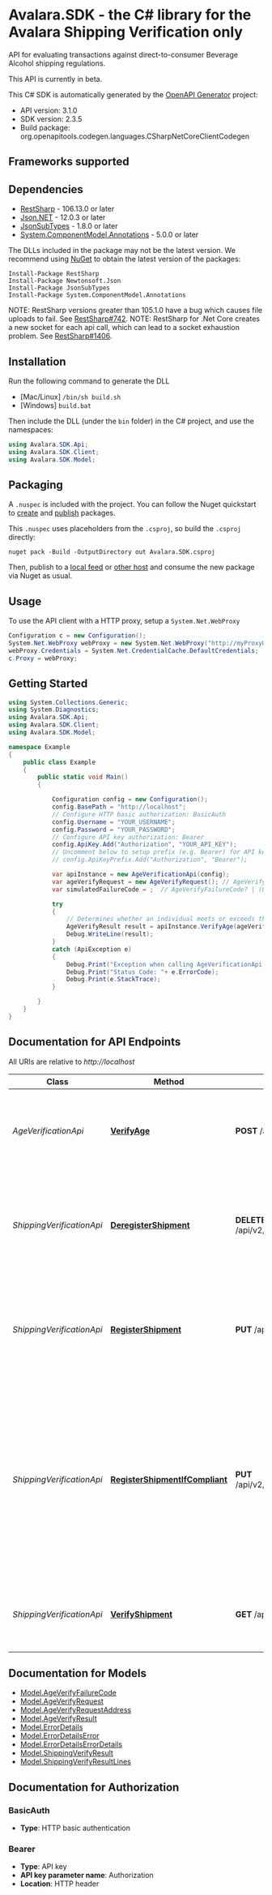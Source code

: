 # Avalara.SDK - the C# library for the Avalara Shipping Verification only

API for evaluating transactions against direct-to-consumer Beverage Alcohol shipping regulations.

This API is currently in beta.


This C# SDK is automatically generated by the [OpenAPI Generator](https://openapi-generator.tech) project:

- API version: 3.1.0
- SDK version: 2.3.5
- Build package: org.openapitools.codegen.languages.CSharpNetCoreClientCodegen

<a name="frameworks-supported"></a>
## Frameworks supported

<a name="dependencies"></a>
## Dependencies

- [RestSharp](https://www.nuget.org/packages/RestSharp) - 106.13.0 or later
- [Json.NET](https://www.nuget.org/packages/Newtonsoft.Json/) - 12.0.3 or later
- [JsonSubTypes](https://www.nuget.org/packages/JsonSubTypes/) - 1.8.0 or later
- [System.ComponentModel.Annotations](https://www.nuget.org/packages/System.ComponentModel.Annotations) - 5.0.0 or later

The DLLs included in the package may not be the latest version. We recommend using [NuGet](https://docs.nuget.org/consume/installing-nuget) to obtain the latest version of the packages:
```
Install-Package RestSharp
Install-Package Newtonsoft.Json
Install-Package JsonSubTypes
Install-Package System.ComponentModel.Annotations
```

NOTE: RestSharp versions greater than 105.1.0 have a bug which causes file uploads to fail. See [RestSharp#742](https://github.com/restsharp/RestSharp/issues/742).
NOTE: RestSharp for .Net Core creates a new socket for each api call, which can lead to a socket exhaustion problem. See [RestSharp#1406](https://github.com/restsharp/RestSharp/issues/1406).

<a name="installation"></a>
## Installation
Run the following command to generate the DLL
- [Mac/Linux] `/bin/sh build.sh`
- [Windows] `build.bat`

Then include the DLL (under the `bin` folder) in the C# project, and use the namespaces:
```csharp
using Avalara.SDK.Api;
using Avalara.SDK.Client;
using Avalara.SDK.Model;
```
<a name="packaging"></a>
## Packaging

A `.nuspec` is included with the project. You can follow the Nuget quickstart to [create](https://docs.microsoft.com/en-us/nuget/quickstart/create-and-publish-a-package#create-the-package) and [publish](https://docs.microsoft.com/en-us/nuget/quickstart/create-and-publish-a-package#publish-the-package) packages.

This `.nuspec` uses placeholders from the `.csproj`, so build the `.csproj` directly:

```
nuget pack -Build -OutputDirectory out Avalara.SDK.csproj
```

Then, publish to a [local feed](https://docs.microsoft.com/en-us/nuget/hosting-packages/local-feeds) or [other host](https://docs.microsoft.com/en-us/nuget/hosting-packages/overview) and consume the new package via Nuget as usual.

<a name="usage"></a>
## Usage

To use the API client with a HTTP proxy, setup a `System.Net.WebProxy`
```csharp
Configuration c = new Configuration();
System.Net.WebProxy webProxy = new System.Net.WebProxy("http://myProxyUrl:80/");
webProxy.Credentials = System.Net.CredentialCache.DefaultCredentials;
c.Proxy = webProxy;
```

<a name="getting-started"></a>
## Getting Started

```csharp
using System.Collections.Generic;
using System.Diagnostics;
using Avalara.SDK.Api;
using Avalara.SDK.Client;
using Avalara.SDK.Model;

namespace Example
{
    public class Example
    {
        public static void Main()
        {

            Configuration config = new Configuration();
            config.BasePath = "http://localhost";
            // Configure HTTP basic authorization: BasicAuth
            config.Username = "YOUR_USERNAME";
            config.Password = "YOUR_PASSWORD";
            // Configure API key authorization: Bearer
            config.ApiKey.Add("Authorization", "YOUR_API_KEY");
            // Uncomment below to setup prefix (e.g. Bearer) for API key, if needed
            // config.ApiKeyPrefix.Add("Authorization", "Bearer");

            var apiInstance = new AgeVerificationApi(config);
            var ageVerifyRequest = new AgeVerifyRequest(); // AgeVerifyRequest | Information about the individual whose age is being verified.
            var simulatedFailureCode = ;  // AgeVerifyFailureCode? | (Optional) The failure code included in the simulated response of the endpoint. Note that this endpoint is only available in Sandbox for testing purposes. (optional) 

            try
            {
                // Determines whether an individual meets or exceeds the minimum legal drinking age.
                AgeVerifyResult result = apiInstance.VerifyAge(ageVerifyRequest, simulatedFailureCode);
                Debug.WriteLine(result);
            }
            catch (ApiException e)
            {
                Debug.Print("Exception when calling AgeVerificationApi.VerifyAge: " + e.Message );
                Debug.Print("Status Code: "+ e.ErrorCode);
                Debug.Print(e.StackTrace);
            }

        }
    }
}
```

<a name="documentation-for-api-endpoints"></a>
## Documentation for API Endpoints

All URIs are relative to *http://localhost*

Class | Method | HTTP request | Description
------------ | ------------- | ------------- | -------------
*AgeVerificationApi* | [**VerifyAge**](docs/AgeVerificationApi.md#verifyage) | **POST** /api/v2/ageverification/verify | Determines whether an individual meets or exceeds the minimum legal drinking age.
*ShippingVerificationApi* | [**DeregisterShipment**](docs/ShippingVerificationApi.md#deregistershipment) | **DELETE** /api/v2/companies/{companyCode}/transactions/{transactionCode}/shipment/registration | Removes the transaction from consideration when evaluating regulations that span multiple transactions.
*ShippingVerificationApi* | [**RegisterShipment**](docs/ShippingVerificationApi.md#registershipment) | **PUT** /api/v2/companies/{companyCode}/transactions/{transactionCode}/shipment/registration | Registers the transaction so that it may be included when evaluating regulations that span multiple transactions.
*ShippingVerificationApi* | [**RegisterShipmentIfCompliant**](docs/ShippingVerificationApi.md#registershipmentifcompliant) | **PUT** /api/v2/companies/{companyCode}/transactions/{transactionCode}/shipment/registerIfCompliant | Evaluates a transaction against a set of direct-to-consumer shipping regulations and, if compliant, registers the transaction so that it may be included when evaluating regulations that span multiple transactions.
*ShippingVerificationApi* | [**VerifyShipment**](docs/ShippingVerificationApi.md#verifyshipment) | **GET** /api/v2/companies/{companyCode}/transactions/{transactionCode}/shipment/verify | Evaluates a transaction against a set of direct-to-consumer shipping regulations.


<a name="documentation-for-models"></a>
## Documentation for Models

 - [Model.AgeVerifyFailureCode](docs/AgeVerifyFailureCode.md)
 - [Model.AgeVerifyRequest](docs/AgeVerifyRequest.md)
 - [Model.AgeVerifyRequestAddress](docs/AgeVerifyRequestAddress.md)
 - [Model.AgeVerifyResult](docs/AgeVerifyResult.md)
 - [Model.ErrorDetails](docs/ErrorDetails.md)
 - [Model.ErrorDetailsError](docs/ErrorDetailsError.md)
 - [Model.ErrorDetailsErrorDetails](docs/ErrorDetailsErrorDetails.md)
 - [Model.ShippingVerifyResult](docs/ShippingVerifyResult.md)
 - [Model.ShippingVerifyResultLines](docs/ShippingVerifyResultLines.md)


<a name="documentation-for-authorization"></a>
## Documentation for Authorization

<a name="BasicAuth"></a>
### BasicAuth

- **Type**: HTTP basic authentication

<a name="Bearer"></a>
### Bearer

- **Type**: API key
- **API key parameter name**: Authorization
- **Location**: HTTP header

